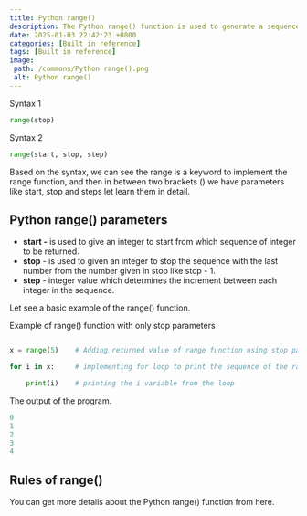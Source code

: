 ```yaml
---
title: Python range()
description: The Python range() function is used to generate a sequence of numbers. The sequence will start from 0 by default, increment by 1, and stop before a specified number.
date: 2025-01-03 22:42:23 +0800
categories: [Built in reference]
tags: [Built in reference]
image:
 path: /commons/Python range().png
 alt: Python range()
---
```


Syntax 1

```python
range(stop)

```

Syntax 2 

```python
range(start, stop, step)

```

Based on the syntax, we can see the range is a keyword to implement the range function, and then in between two brackets () we have parameters like start, stop and steps let learn them in detail.

## Python range() parameters

<script type="text/javascript">
	atOptions = {
		'key' : '98858c4e91885e00ea9926beee01c03e',
		'format' : 'iframe',
		'height' : 90,
		'width' : 728,
		'params' : {}
	};
</script>
<script type="text/javascript" src="//www.highperformanceformat.com/98858c4e91885e00ea9926beee01c03e/invoke.js"></script>
* **start \-** is used to give an integer to start from which sequence of integer to be returned.  
* **stop** \- is used to given an integer to stop the sequence with the last number from the number given in stop like stop \- 1\.  
* **step** \- integer value which determines the increment between each integer in the sequence.


Let see a basic example of the range() function.

Example of range() function with only stop parameters

```python

x = range(5)	# Adding returned value of range function using stop parameters its like start=0,     stop=5, step=1

for i in x: 	# implementing for loop to print the sequence of the range function.

    print(i)	# printing the i variable from the loop

```

<script type="text/javascript">
	atOptions = {
		'key' : '98858c4e91885e00ea9926beee01c03e',
		'format' : 'iframe',
		'height' : 90,
		'width' : 728,
		'params' : {}
	};
</script>
<script type="text/javascript" src="//www.highperformanceformat.com/98858c4e91885e00ea9926beee01c03e/invoke.js"></script>
The output of the program.

```python
0
1
2
3
4

```

<script type="text/javascript">
	atOptions = {
		'key' : '98858c4e91885e00ea9926beee01c03e',
		'format' : 'iframe',
		'height' : 90,
		'width' : 728,
		'params' : {}
	};
</script>
<script type="text/javascript" src="//www.highperformanceformat.com/98858c4e91885e00ea9926beee01c03e/invoke.js"></script>
## Rules of range()

You can get more details about the Python range() function from here.
